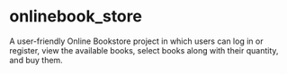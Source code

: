# onlinebook_store
A user-friendly Online Bookstore project in which users can log in or register, view the  available books, select books along with their quantity, and buy them.
